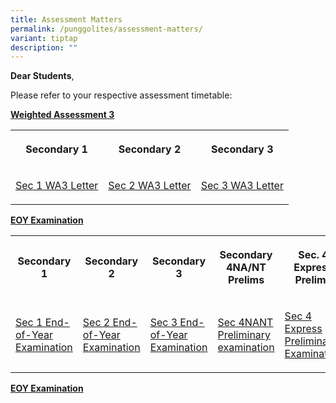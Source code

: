 ```yaml
---
title: Assessment Matters
permalink: /punggolites/assessment-matters/
variant: tiptap
description: ""
---
```

<p><strong>Dear Students</strong>,</p>
<p>Please refer to your respective assessment timetable:</p>
<p><strong><u>Weighted Assessment 3</u></strong>
</p>
<table style="minWidth: 75px">
<colgroup>
<col>
<col>
<col>
</colgroup>
<tbody>
<tr>
<th rowspan="1" colspan="1">
<p>Secondary 1</p>
</th>
<th rowspan="1" colspan="1">
<p>Secondary 2</p>
</th>
<th rowspan="1" colspan="1">
<p>Secondary 3</p>
</th>
</tr>
<tr>
<td rowspan="1" colspan="1">
<p><a href="/files/2025_Sec_1_WA3_PG_Letter.pdf" rel="noopener nofollow" target="_blank">Sec 1 WA3 Letter</a>
</p>
</td>
<td rowspan="1" colspan="1">
<p><a href="/files/2025_Sec_2_WA3_PG_Letter.pdf" rel="noopener nofollow" target="_blank">Sec 2 WA3 Letter</a>
</p>
</td>
<td rowspan="1" colspan="1">
<p><a href="/files/2025_Sec_3_WA3_PG_Letter.pdf" rel="noopener nofollow" target="_blank">Sec 3 WA3 Letter</a>
</p>
</td>
</tr>
</tbody>
</table>
<p><strong><u>EOY Examination</u></strong>
</p>
<table style="minWidth: 125px">
<colgroup>
<col>
<col>
<col>
<col>
<col>
</colgroup>
<tbody>
<tr>
<th rowspan="1" colspan="1">
<p>Secondary 1</p>
</th>
<th rowspan="1" colspan="1">
<p>Secondary 2</p>
</th>
<th rowspan="1" colspan="1">
<p>Secondary 3</p>
</th>
<th rowspan="1" colspan="1">
<p>Secondary 4NA/NT Prelims</p>
</th>
<th rowspan="1" colspan="1">
<p>Sec. 4 Express Prelims</p>
</th>
</tr>
<tr>
<td rowspan="1" colspan="1">
<p><a href="https://go.gov.sg/sec1eye" rel="noopener nofollow" target="_blank">Sec 1 End-of-Year Examination</a>
</p>
</td>
<td rowspan="1" colspan="1">
<p><a href="https://go.gov.sg/sec2eye" rel="noopener nofollow" target="_blank">Sec 2 End-of-Year Examination</a>
</p>
</td>
<td rowspan="1" colspan="1">
<p><a href="https://go.gov.sg/sec3eye" rel="noopener nofollow" target="_blank">Sec 3 End-of-Year Examination</a>
</p>
</td>
<td rowspan="1" colspan="1">
<p><a href="https://go.gov.sg/pss4nprelims" rel="noopener nofollow" target="_blank">Sec 4NANT Preliminary examination</a>
</p>
</td>
<td rowspan="1" colspan="1">
<p><a href="https://go.gov.sg/pss4e5nprelims" rel="noopener nofollow" target="_blank">Sec 4 Express Preliminary Examination</a>
</p>
</td>
</tr>
</tbody>
</table>
<p><strong><u>EOY Examination</u></strong>
</p>